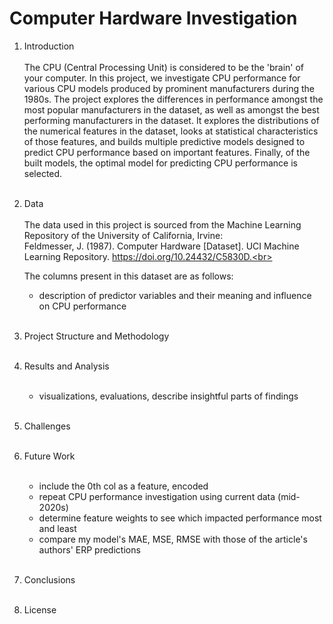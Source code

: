 # Computer Hardware Investigation
1. Introduction <br><br>
   The CPU (Central Processing Unit) is considered to be the 'brain' of your computer. In this project, we investigate CPU performance for various CPU models produced by prominent manufacturers during the 1980s. The project explores the differences in performance amongst the most popular manufacturers in the dataset, as well as amongst the best performing manufacturers in the dataset. It explores the distributions of the numerical features in the dataset, looks at statistical characteristics of those features, and builds multiple predictive models designed to predict CPU performance based on important features. Finally, of the built models, the optimal model for predicting CPU performance is selected. <br><br>
3. Data <br><br>
   The data used in this project is sourced from the Machine Learning Repository of the University of California, Irvine:<br>
   Feldmesser, J. (1987). Computer Hardware [Dataset]. UCI Machine Learning Repository. https://doi.org/10.24432/C5830D.<br>

   The columns present in this dataset are as follows:
   - description of predictor variables and their meaning and influence on CPU performance <br><br>
5. Project Structure and Methodology <br><br>
6. Results and Analysis <br><br>
   - visualizations, evaluations, describe insightful parts of findings <br><br>
7. Challenges <br><br>
8. Future Work <br><br>
   - include the 0th col as a feature, encoded
   - repeat CPU performance investigation using current data (mid-2020s)
   - determine feature weights to see which impacted performance most and least
   - compare my model's MAE, MSE, RMSE with those of the article's authors' ERP predictions <br><br>
11. Conclusions <br><br>
12. License <br><br>
